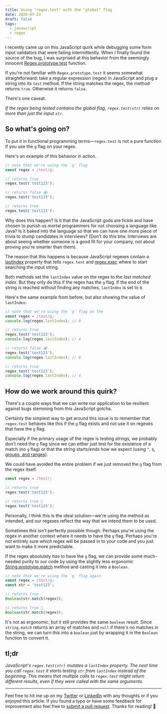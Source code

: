 ```yaml
---
title: Using "regex.test" with the "global" flag
date: 2020-07-23
draft: false
tags:
  - javascript
  - regex
---
```


I recently came up on this JavaScript quirk while debugging some form input validators that were failing intermittently. When I finally found the source of the bug, I was surprised at this behavior from the seemingly innocent [Regex.prototype.test](https://developer.mozilla.org/en-US/docs/Web/JavaScript/Reference/Global_Objects/RegExp/test) function.

If you're not familiar with `Regex.prototype.test` it seems somewhat straightforward: take a regular expression (regex) in JavaScript and plug a string into its `test` method. If the string matches the regex, the method returns `true`. Otherwise it returns `false`.

There's one caveat.

_If the regex being tested contains the global flag, `regex.test(str)` relies on more than just the input `str`._

## So what's going on?

To put it in functional programming terms—`regex.test` is not a pure function if you use the `g` flag on your regex.

Here's an example of this behavior in action.

```js
// note that we're using the `g` flag
const regex = /test/g;

// returns true
regex.test('test123');

// returns false 😭
regex.test('test123');

// returns true
regex.test('test123');
```

Why does this happen? Is it that the JavaScript gods are fickle and have chosen to punish us mortal programmers for not choosing a language like Java? Is it baked into the language so that we can have one more piece of trivia to stump candidates in interviews? (Don't do this btw. Interviews are about seeing whether someone is a good fit for your company, not about proving you're smarter than them).

The reason that this happens is because JavaScript regexes contain a [lastIndex](https://developer.mozilla.org/en-US/docs/Web/JavaScript/Reference/Global_Objects/RegExp/lastIndex) property that tells `regex.test` and [regex.exec](https://developer.mozilla.org/en-US/docs/Web/JavaScript/Reference/Global_Objects/RegExp/exec) where to start searching the input string.

Both methods set the `lastIndex` value on the regex to the _last matched index_. But they only do this if the regex has the `g` flag. If the end of the string is reached without finding any matches, `lastIndex` is set to `0`.

Here's the same example from before, but also showing the value of `lastIndex`:

```js
// note that we're using the `g` flag on the
const regex = /test/g;
console.log(regex.lastIndex); // 0

// returns true
regex.test('test123');
console.log(regex.lastIndex); // 4

// returns false 😭
regex.test('test123');
console.log(regex.lastIndex); // 0

// returns true
regex.test('test123');
console.log(regex.lastIndex); // 4
```

## How do we work around this quirk?

There's a couple ways that we can write our application to be resilient against bugs stemming from this JavaScript gotcha.

Certainly the simplest way to get around this issue is to remember that `regex.test` behaves like this if the `g` flag exists and not use it on regexes that have the `g` flag.

Especially if the primary usage of the regex is testing strings, we probably don't need the `g` flag since we can either just test for the existence of a match (no `g` flag) or that the string starts/ends how we expect (using `^`, `$`, [groups, and ranges](https://developer.mozilla.org/en-US/docs/Web/JavaScript/Guide/Regular_Expressions/Groups_and_Ranges)).

We could have avoided the entire problem if we just removed the `g` flag from the regex itself.

```js
const regex = /test/;

// returns true
regex.test('test123');

// returns true 🎉
regex.test('test123');
```

Personally, I think this is the ideal solution—we're using the method as intended, and our regexes reflect the way that we intend them to be used.

Sometimes this isn't perfectly possible though. Perhaps you're using the regex in another context where it needs to have the `g` flag. Perhaps you're not entirely sure _which_ regex will be passed in to your code and you just want to make it more predictable.

If the regex absolutely _has_ to have the `g` flag, we can provide some much-needed purity to our code by using the slightly less ergonomic [String.prototype.match](https://developer.mozilla.org/en-US/docs/Web/JavaScript/Reference/Global_Objects/String/match) method and casting it into a `Boolean`.

```js
// note that we're using the `g` flag again
const regex = /test/g;
const str = 'test123';

// returns true
Boolean(str.match(regex));

// returns true 🎉
Boolean(str.match(regex));
```

It's not as ergonomic, but it still provides the same `boolean` result. Since `string.match` returns an array of matches and `null` if there's no matches in the string, we can turn this into a `boolean` just by wrapping it in the `Boolean` function to convert it.

## tl;dr

_JavaScript's `regex.test(str)` mutates a `lastIndex` property. The next time you call `regex.test` it starts testing `str` from `lastIndex` instead of the beginning. This means that multiple calls to `regex.test` might return different results, even if they were called with the same arguments._

---

Feel free to hit me up on my [Twitter](https://twitter.com/benjamminj) or [LinkedIn](https://www.linkedin.com/in/benjamin-d-johnson/) with any thoughts or if you enjoyed this article. If you found a typo or have some feedback for improvement also feel free to [submit a pull request](https://github.com/benjamminj/portfolio). Thanks for reading! 🎉
